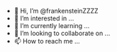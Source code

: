- 👋 Hi, I’m @frankensteinZZZZ
- 👀 I’m interested in ...
- 🌱 I’m currently learning ...
- 💞️ I’m looking to collaborate on ...
- 📫 How to reach me ...

<!---
frankensteinZZZZ/frankensteinZZZZ is a ✨ special ✨ repository because its `README.md` (this file) appears on your GitHub profile.
You can click the Preview link to take a look at your changes.
--->

